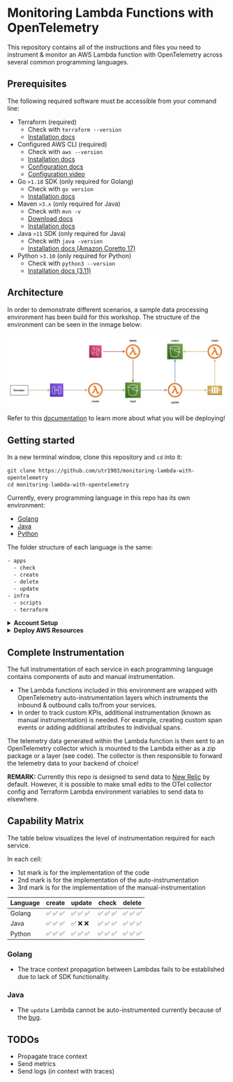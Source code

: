 # Monitoring Lambda Functions with OpenTelemetry

This repository contains all of the instructions and files you need to instrument & monitor an AWS Lambda function with OpenTelemetry across several common programming languages. 

## Prerequisites
The following required software must be accessible from your command line:

- Terraform (required)
  - Check with `terraform --version`
  - [Installation docs](https://developer.hashicorp.com/terraform/downloads)
- Configured AWS CLI (required)
  - Check with `aws --version`
  - [Installation docs](https://docs.aws.amazon.com/cli/latest/userguide/getting-started-install.html)
  - [Configuration docs](https://docs.aws.amazon.com/cli/latest/userguide/cli-chap-configure.html)
  - [Configuration video](https://www.youtube.com/watch?v=Rp-A84oh4G8)
- Go `>1.18` SDK (only required for Golang)
  - Check with `go version`
  - [Installation docs](https://go.dev/doc/install)
- Maven `>3.x` (only required for Java)
  - Check with `mvn -v`
  - [Download docs](https://maven.apache.org/download.cgi)
  - [Installation docs](https://maven.apache.org/install.html)
- Java `>11` SDK (only required for Java)
  - Check with `java -version`
  - [Installation docs (Amazon Coretto 17)](https://docs.aws.amazon.com/corretto/latest/corretto-17-ug/what-is-corretto-17.html)
- Python `>3.10` (only required for Python)
  - Check with `python3 --version`
  - [Installation docs (3.11)](https://www.python.org/downloads/release/python-3110/)

## Architecture

In order to demonstrate different scenarios, a sample data processing environment has been build for this workshop. The structure of the environment can be seen in the inmage below:

![Architecture](/docs/architecture.png)

Refer to this [documentation](/docs/workflow.md) to learn more about what you will be deploying!

## Getting started

In a new terminal window, clone this repository and `cd` into it:

```
git clone https://github.com/utr1903/monitoring-lambda-with-opentelemetry
cd monitoring-lambda-with-opentelemetry
```

Currently, every programming language in this repo has its own environment:

- [Golang](/golang/)
- [Java](/java/)
- [Python](/python/)

The folder structure of each language is the same:

```
- apps
  - check
  - create
  - delete
  - update
- infra
  - scripts
  - terraform
```
<details>
 <summary><strong>Account Setup</strong></summary>

In this step, you will associate your [AWS region](https://docs.aws.amazon.com/AmazonRDS/latest/UserGuide/Concepts.RegionsAndAvailabilityZones.html) and [New Relic license key](https://docs.newrelic.com/docs/apis/intro-apis/new-relic-api-keys/#license-key) to the application so that telemetry data will be sent to your New Relic account. If you don't already have a New Relic account, set one up for free [here](https://newrelic.com/signup)

Next, set the environment variables with the following CLI commands:

```bash
export AWS_REGION="XXX" # example: eu-west-1
export NEWRELIC_LICENSE_KEY="XXX"
```
</details>

<details>
 <summary><strong>Deploy AWS Resources</strong></summary>

Now we will deploy the AWS resources using a preconfigured Terraform script in the Golang directory.

1. Switch to the `{language}/infra/scripts` directory using the command below:

```bash
cd golang/infra/scripts
```

Next, run the `00_deploy_aws_resources.sh` script:

```bash
bash 00_deploy_aws_resources.sh
```

After the Terraform deployment is complete, the public URL of the API Gateway will be prompted to your terminal. You can generate some traffic by triggering it with the following `one-line curl loop`:

```bash
while true; do; curl -X POST "${API_GATEWAY_PUBLIC_URL}/create"; sleep 1; done
```

Example:

```bash
while true; do; curl -X POST "https://mmzght1j5l.execute-api.eu-west-1.amazonaws.com/prod/create"; sleep 1; done
```

At this point, you have deployed and instrumented the Golang service. To view this data in New Relic immediately run the following query in your account:

```bash
SELECT * FROM Span WHERE instrumentation.provider = 'opentelemetry'
```
After 5 minutes have passed since running the terraform script, navigate to **All Entities** in the New Relic platform and locate the service named `goland-lambda-delete-otel`

</details>

## Complete Instrumentation

The full instrumentation of each service in each programming language contains components of auto and manual instrumentation.

- The Lambda functions included in this environment are wrapped with OpenTelemetry auto-instrumentation layers which instruments the inbound & outbound calls to/from your services.
- In order to track custom KPIs, additional instrumentation (known as manual instrumentation) is needed. For example, creating custom span events or adding additional attributes to individual spans.

The telemetry data generated within the Lambda function is then sent to an OpenTelemetry collector which is mounted to the Lambda either as a zip package or a layer (see code). The collector is then responsible to forward the telemetry data to your backend of choice!

**REMARK:** Currently this repo is designed to send data to [New Relic](https://newrelic.com/) by default. However, it is possible to make small edits to the OTel collector config and Terraform Lambda environment variables to send data to elsewhere.

## Capability Matrix

The table below visualizes the level of instrumentation required for each service.

In each cell:

- 1st mark is for the implementation of the code
- 2nd mark is for the implementation of the auto-instrumentation
- 3rd mark is for the implementation of the manual-instrumentation

| Language | create   | update   | check    | delete   |
| -------- | -------- | -------- | -------- | -------- |
| Golang   | ✅ ✅ ✅ | ✅ ✅ ✅ | ✅ ✅ ✅ | ✅ ✅ ✅ |
| Java     | ✅ ✅ ✅ | ✅ ❌ ❌ | ✅ ✅ ✅ | ✅ ✅ ✅ |
| Python   | ✅ ✅ ✅ | ✅ ✅ ✅ | ✅ ✅ ✅ | ✅ ✅ ✅ |

### Golang

- The trace context propagation between Lambdas fails to be established due to lack of SDK functionality.

### Java

- The `update` Lambda cannot be auto-instrumented currently because of the [bug](https://github.com/open-telemetry/opentelemetry-lambda/issues/640).

## TODOs

- Propagate trace context
- Send metrics
- Send logs (in context with traces)
